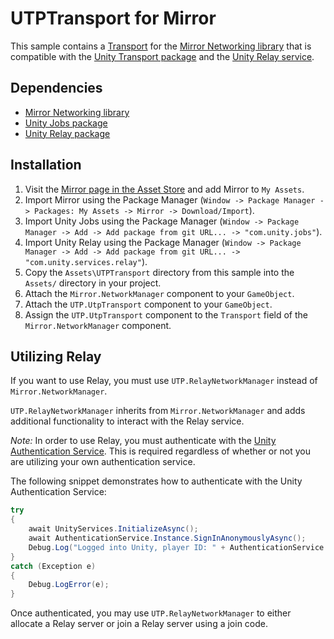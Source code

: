 # UTPTransport for Mirror

This sample contains a [Transport](https://mirror-networking.gitbook.io/docs/transports) for the [Mirror Networking library](https://mirror-networking.com/) that is compatible with the [Unity Transport package](https://docs.unity3d.com/Packages/com.unity.transport@latest) and the [Unity Relay service](https://docs.unity.com/relay).

## Dependencies

- [Mirror Networking library](https://mirror-networking.com/)
- [Unity Jobs package](https://docs.unity3d.com/Packages/com.unity.jobs@latest)
- [Unity Relay package](https://docs.unity3d.com/Packages/com.unity.services.relay@latest)

## Installation

1. Visit the [Mirror page in the Asset Store](https://assetstore.unity.com/packages/tools/network/mirror-129321) and add Mirror to `My Assets`.
2. Import Mirror using the Package Manager (`Window -> Package Manager -> Packages: My Assets -> Mirror -> Download/Import`).
3. Import Unity Jobs using the Package Manager (`Window -> Package Manager -> Add -> Add package from git URL... -> "com.unity.jobs"`).
3. Import Unity Relay using the Package Manager (`Window -> Package Manager -> Add -> Add package from git URL... -> "com.unity.services.relay"`).
4. Copy the `Assets\UTPTransport` directory from this sample into the `Assets/` directory in your project.
5. Attach the `Mirror.NetworkManager` component to your `GameObject`.
6. Attach the `UTP.UtpTransport` component to your `GameObject`.
7. Assign the `UTP.UtpTransport` component to the `Transport` field of the `Mirror.NetworkManager` component.

## Utilizing Relay

If you want to use Relay, you must use `UTP.RelayNetworkManager` instead of `Mirror.NetworkManager`.

`UTP.RelayNetworkManager` inherits from `Mirror.NetworkManager` and adds additional functionality to interact with the Relay service.

_Note:_ 
In order to use Relay, you must authenticate with the [Unity Authentication Service](https://docs.unity.com/authentication/IntroUnityAuthentication.htm). 
This is required regardless of whether or not you are utilizing your own authentication service.

The following snippet demonstrates how to authenticate with the Unity Authentication Service:
```csharp
try
{
    await UnityServices.InitializeAsync();
    await AuthenticationService.Instance.SignInAnonymouslyAsync();
    Debug.Log("Logged into Unity, player ID: " + AuthenticationService.Instance.PlayerId);
}
catch (Exception e)
{
    Debug.LogError(e);
}
```

Once authenticated, you may use `UTP.RelayNetworkManager` to either allocate a Relay server or join a Relay server using a join code.